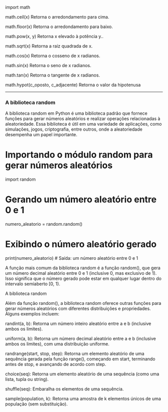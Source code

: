 import math

math.ceil(x)
Retorna o arredondamento para cima.

math.floor(x)
Retorna o arredondamento para baixo.

math.pow(x, y)
Retorna x elevado à potência y..

math.sqrt(x)
Retorna a raiz quadrada de x.

math.cos(x)
Retorna o cosseno de x radianos.

math.sin(x)
Retorna o seno de x radianos.

math.tan(x)
Retorna o tangente de x radianos.

math.hypot(c_oposto, c_adjacente)
Retorna o valor da hipotenusa

--------------------------------------------------------------------------------
### A biblioteca random

A biblioteca random em Python é uma biblioteca padrão que fornece funções para 
gerar números aleatórios e realizar operações relacionadas à aleatoriedade. 
Essa biblioteca é útil em uma variedade de aplicações, como simulações, jogos,
 criptografia, entre outros, onde a aleatoriedade desempenha um papel importante.

# Importando o módulo random para gerar números aleatórios
import random

# Gerando um número aleatório entre 0 e 1
numero_aleatorio = random.random()

# Exibindo o número aleatório gerado
print(numero_aleatorio)  # Saída: um número aleatório entre 0 e 1


A função mais comum da biblioteca random é a função random(), que gera um número 
decimal aleatório entre 0 e 1 (inclusive 0, mas exclusivo de 1). Isso significa 
que o número gerado pode estar em qualquer lugar dentro do intervalo semiaberto
 [0, 1).

 A biblioteca random

Além da função random(), a biblioteca random oferece outras funções para gerar 
números aleatórios com diferentes distribuições e propriedades. 
Alguns exemplos incluem:

randint(a, b): 
Retorna um número inteiro aleatório entre a e b (inclusive ambos os limites).

uniform(a, b): 
Retorna um número decimal aleatório entre a e b (inclusive ambos os limites), 
com uma distribuição uniforme.

randrange(start, stop, step): 
Retorna um elemento aleatório de uma sequência gerada pela função range(), 
começando em start, terminando antes de stop, e avançando de acordo com step.

choice(seq): 
Retorna um elemento aleatório de uma sequência (como uma lista, tupla ou string).

shuffle(seq): 
Embaralha os elementos de uma sequência.

sample(population, k): 
Retorna uma amostra de k elementos únicos de uma população (sem substituição).

